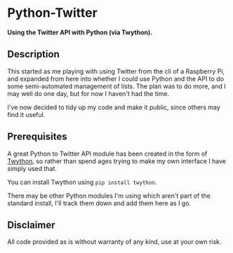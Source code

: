 # Python-Twitter

**Using the Twitter API with Python (via Twython).**

## Description

This started as me playing with using Twitter from the cli of a Raspberry Pi, and expanded from here into whether I could use Python and the API to do some semi-automated management of lists. The plan was to do more, and I may well do one day, but for now I haven't had the time.

I've now decided to tidy up my code and make it public, since others may find it useful.

## Prerequisites

A great Python to Twitter API module has been created in the form of [Twython](https://github.com/ryanmcgrath/twython), so rather than spend ages trying to make my own interface I have simply used that.

You can install Twython using `pip install twython`.

There may be other Python modules I'm using which aren't part of the standard install, I'll track them down and add them here as I go.

## Disclaimer

All code provided as is without warranty of any kind, use at your own risk.
